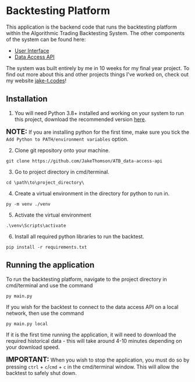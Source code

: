 # Backtesting Platform

This application is the backend code that runs the backtesting platform within the Algorithmic Trading Backtesting 
System. The other components of the system can be found here:
- [User Interface](https://github.com/JakeThomson/ATB_front-end)
- [Data Access API](https://github.com/JakeThomson/ATB_data-access-api)

The system was built entirely by me in 10 weeks for my final year project.
To find out more about this and other projects things I've worked on, check out my website
[jake-t.codes](https://jake-t.codes)!

## Installation
1. You will need Python 3.8+ installed and working on your system to run this project, download the recommended version 
[here](https://www.python.org/downloads/release/python-395/).
   
<span style="font-size:14pt;">**NOTE:**</span> If you are installing python for the first time, make sure you tick the 
`Add Python to PATH/environment variables` option.

2. Clone git repository onto your machine.
```
git clone https://github.com/JakeThomson/ATB_data-access-api
```

3. Go to project directory in cmd/terminal.
```
cd \path\to\project_directory\
```

4. Create a virtual environment in the directory for python to run in.
```
py -m venv ./venv
```

5. Activate the virtual environment
```
.\venv\Scripts\activate
```

6. Install all required python libraries to run the backtest.
```
pip install -r requirements.txt
```


## Running the application

To run the backtesting platform, navigate to the project directory in cmd/terminal and use the command
```
py main.py
```

If you wish for the backtest to connect to the data access API on a local network, then use the command 
```
py main.py local
```
If it is the first time running the application, it will need to download the required historical data - this will
take around 4-10 minutes depending on your download speed.

<span style="font-size:14pt;">**IMPORTANT:**</span> When you wish to stop the application, you must do so by pressing 
`ctrl` + `c`/`cmd` + `c` in the cmd/terminal window. This will allow the backtest to safely shut down.